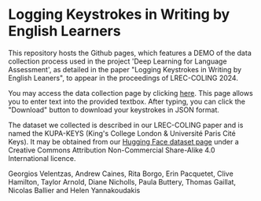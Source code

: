 # Logging Keystrokes in Writing by English Learners

This repository hosts the Github pages, which features a DEMO of the data collection process used in the project 'Deep Learning for Language Assessment', as detailed in the paper "Logging Keystrokes in Writing by English Leaners", to appear in the proceedings of LREC-COLING 2024.

You may access the data collection page by clicking [here](https://cambridgealta.github.io/keylog-pages/). This page allows you to enter text into the provided textbox. After typing, you can click the "Download" button to download your keystrokes in JSON format.

The dataset we collected is described in our LREC-COLING paper and is named the KUPA-KEYS (King's College London & Université Paris Cité Keys). It may be obtained from our [Hugging Face dataset page](https://huggingface.co/datasets/ALTACambridge/KUPA-KEYS) under a Creative Commons Attribution Non-Commercial Share-Alike 4.0 International licence.

Georgios Velentzas, Andrew Caines, Rita Borgo, Erin Pacquetet, Clive Hamilton, Taylor Arnold, Diane Nicholls, Paula Buttery, Thomas Gaillat, Nicolas Ballier and Helen Yannakoudakis
